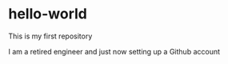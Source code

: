# hello-world
This is my first repository

I am a retired engineer and just now setting up a Github account
